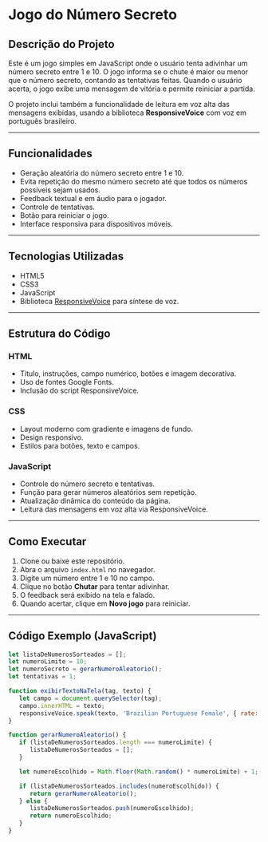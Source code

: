 # Jogo do Número Secreto

## Descrição do Projeto
Este é um jogo simples em JavaScript onde o usuário tenta adivinhar um número secreto entre 1 e 10. O jogo informa se o chute é maior ou menor que o número secreto, contando as tentativas feitas. Quando o usuário acerta, o jogo exibe uma mensagem de vitória e permite reiniciar a partida.

O projeto inclui também a funcionalidade de leitura em voz alta das mensagens exibidas, usando a biblioteca **ResponsiveVoice** com voz em português brasileiro.

---

## Funcionalidades
- Geração aleatória do número secreto entre 1 e 10.
- Evita repetição do mesmo número secreto até que todos os números possíveis sejam usados.
- Feedback textual e em áudio para o jogador.
- Controle de tentativas.
- Botão para reiniciar o jogo.
- Interface responsiva para dispositivos móveis.

---

## Tecnologias Utilizadas
- HTML5
- CSS3
- JavaScript
- Biblioteca [ResponsiveVoice](https://responsivevoice.org/) para síntese de voz.

---

## Estrutura do Código

### HTML
- Título, instruções, campo numérico, botões e imagem decorativa.
- Uso de fontes Google Fonts.
- Inclusão do script ResponsiveVoice.

### CSS
- Layout moderno com gradiente e imagens de fundo.
- Design responsivo.
- Estilos para botões, texto e campos.

### JavaScript
- Controle do número secreto e tentativas.
- Função para gerar números aleatórios sem repetição.
- Atualização dinâmica do conteúdo da página.
- Leitura das mensagens em voz alta via ResponsiveVoice.

---

## Como Executar
1. Clone ou baixe este repositório.
2. Abra o arquivo `index.html` no navegador.
3. Digite um número entre 1 e 10 no campo.
4. Clique no botão **Chutar** para tentar adivinhar.
5. O feedback será exibido na tela e falado.
6. Quando acertar, clique em **Novo jogo** para reiniciar.

---

## Código Exemplo (JavaScript)

```js
let listaDeNumerosSorteados = [];
let numeroLimite = 10;
let numeroSecreto = gerarNumeroAleatorio();
let tentativas = 1;

function exibirTextoNaTela(tag, texto) {
   let campo = document.querySelector(tag);
   campo.innerHTML = texto;
   responsiveVoice.speak(texto, 'Brazilian Portuguese Female', { rate: 1 });
}

function gerarNumeroAleatorio() {
   if (listaDeNumerosSorteados.length === numeroLimite) {
      listaDeNumerosSorteados = [];
   }

   let numeroEscolhido = Math.floor(Math.random() * numeroLimite) + 1;

   if (listaDeNumerosSorteados.includes(numeroEscolhido)) {
      return gerarNumeroAleatorio();
   } else {
      listaDeNumerosSorteados.push(numeroEscolhido);
      return numeroEscolhido;
   }
}
